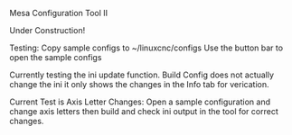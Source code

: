 Mesa Configuration Tool II

Under Construction!

Testing:
Copy sample configs to ~/linuxcnc/configs
Use the button bar to open the sample configs

Currently testing the ini update function. Build Config does not actually
change the ini it only shows the changes in the Info tab for verication.

Current Test is Axis Letter Changes:
Open a sample configuration and change axis letters then build
and check ini output in the tool for correct changes.
